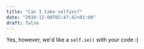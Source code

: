 ```yaml
---
title: "Can I take selfies?"
date: "2018-12-08T02:47:42+01:00"
draft: false
---
```


Yes, however, we'd like a `self.ie()` with your code :)

